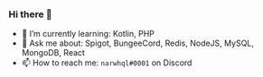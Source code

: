 ### Hi there 👋

- 🌱 I’m currently learning: Kotlin, PHP
- 💬 Ask me about: Spigot, BungeeCord, Redis, NodeJS, MySQL, MongoDB, React
- 📫 How to reach me: `narwhql#0001` on Discord
